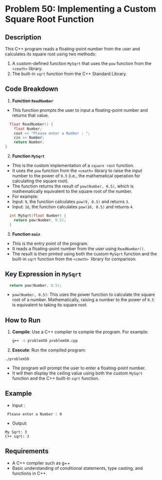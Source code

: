 # Problem 50: Implementing a Custom Square Root Function

## Description
This C++ program reads a floating-point number from the user and calculates its square root using two methods:
1. A custom-defined function `MySqrt` that uses the `pow` function from the `<cmath>` library.
2. The built-in `sqrt` function from the C++ Standard Library.

## Code Breakdown

1. **Function `ReadNumber`**
- This function prompts the user to input a floating-point number and returns that value.
```cpp
  float ReadNumber() {
    float Number;
    cout << "Please enter a Number : ";
    cin >> Number;
    return Number;
}
```
2. **Function `MySqrt`**
* This is the custom implementation of a `square root` function.
* It uses the `pow` function from the `<cmath>` library to raise the input number to the power of `0.5` (i.e., the mathematical operation for calculating the square root).
* The function returns the result of `pow(Number, 0.5)`, which is mathematically equivalent to the square root of the number.
* For example:
 * Input: `9`, the function calculates `pow(9, 0.5)` and returns `3`.
 * Input: `16`, the function calculates `pow(16, 0.5)` and returns `4`.
```cpp
  int MySqrt(float Number) {
    return pow(Number, 0.5);
  }
```
3. **Function `main`**
* This is the entry point of the program.
* It reads a floating-point number from the user using `ReadNumber()`.
* The result is then printed using both the custom `MySqrt` function and the built-in `sqrt` function from the `<cmath> `library for comparison.

## Key Expression in `MySqrt`

```Cpp
  return pow(Number, 0.5);
```
* `pow(Number, 0.5)`: This uses the power function to calculate the square root of a number. Mathematically, raising a number to the power of `0.5` is equivalent to taking its square root.
## How to Run
1. **Compile**: Use a C++ compiler to compile the program. For example:
   ```bash
   g++ -o problem50 problem50.cpp
   ```

 2. **Execute**: Run the compiled program:
 ```
./problem50
 ```
* The program will prompt the user to enter a floating-point number.
* It will then display the  ceiling value using both the custom `MySqrt` function and the C++ built-in `sqrt` function.

## Example
- Input :
 ```
  Please enter a Number : 9
 ```
 -  Output:
```
My Sqrt: 3
C++ sqrt: 3
```

## Requirements
- A C++ compiler such as g++
- Basic understanding of conditional statements, type casting, and functions in C++.